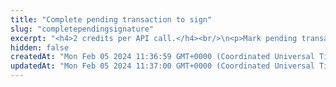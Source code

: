 ```yaml
---
title: "Complete pending transaction to sign"
slug: "completependingsignature"
excerpt: "<h4>2 credits per API call.</h4><br/>\n<p>Mark pending transaction to sign as a complete and update it with a transactionID from the blockchain.</p>"
hidden: false
createdAt: "Mon Feb 05 2024 11:36:59 GMT+0000 (Coordinated Universal Time)"
updatedAt: "Mon Feb 05 2024 11:37:00 GMT+0000 (Coordinated Universal Time)"
---
```

